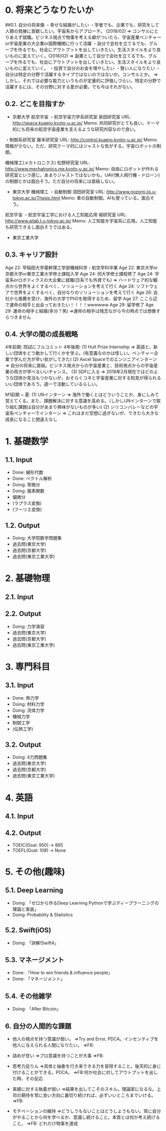 # 0. 将来どうなりたいか
##0.1. 自分の将来像
・幸せな結婚がしたい
・学者でも、企業でも、研究をして人類の発展に貢献したい。宇宙系からアプローチ。 (2018/02)
 => コンサルにとりあえず就職。ビジネス視点で物事を考える癖がついたら、宇宙産業ベンチャーor宇宙産業の大企業or国際機関に行って活躍
・自分で会社を立てるでも、グループを作るでも、社会にアウトプットを出していきたい。生活スタイルをより良いものに変えていく。(2018/02)
 => 副業として自分で会社を立てるでも、グループを作るでも、社会にアウトプットを出していきたい。生活スタイルをより良いものに変えていく。
・投資で自分のお金を増やしたい
・賢い人になりたい
・自分は特定の分野で活躍するタイプではないのではないか。コンサルとか。
=> しかし、それでは必要な能力というものが定量的に評価しづらい。特定の分野で活躍するには、その分野に対する愛が必要。でも今はそれがない。

## 0.2. どこを目指すか
- 京都大学
航空宇宙
・航空宇宙力学系研究室
泉田研究室
URL: http://space.kuaero.kyoto-u.ac.jp/
Memo: 共同研究がとても良い。テーマ的にも将来の航空宇宙産業を支えるような研究内容なので良い。

・制御系研究室
藤本研究室
URL: http://control.kuaero.kyoto-u.ac.jp/
Memo: 情報が少ない。ただ、研究テーマ的にはジャストな気がする。宇宙ロボットの制御。

機械理工(メカトロニクス)
松野研究室
URL: http://www.mechatronics.me.kyoto-u.ac.jp/
Memo: 自由にロボットが作れる研究室という感じ。あまりジャストではないかも。UAV(無人飛行機・ドローン)の制御とかは面白そう。ただ自分の将来には直結しない。

- 東京大学
機械理工
・自動制御
須田研究室
URL: http://www.nozomi.iis.u-tokyo.ac.jp/Thesis.html
Memo: 車の自動制御。AIも使っている。面白そう。

航空宇宙
・航空宇宙工学における人工知能応用
堀研究室
URL: http://www.ailab.t.u-tokyo.ac.jp/
Memo: 人工知能を宇宙系に応用。人工知能も研究できるし面白そうではある。

- 東京工業大学

## 0.3. キャリア設計
Age 22: 早稲田大学基幹理工学部機械科学・航空学科卒業
Age 22: 東京大学or京都大学or東京工業大学修士課程入学
Age 24: 同大学修士課程修了
Age 24: 宇宙系orロボティクスの大企業に就職(日系でも外資でも)
=> ハードウェア的な観点から世界をよくするべく、ソリューションを考えて行く
Age 24: ソフトウェアで世界をよくするべく、自分なりのソリューションを考えて行く
Age 26: 会社から推薦を受け、海外の大学でPhDを取得するため、留学
Age 27: ここら辺で運命の相手と出会っておきたい！！！！wwwwww
Age 29: 留学修了
Age 29: 運命の相手と結婚(多分？笑)
=>運命の相手は残念ながら今の時点では想像すらつきません


## 0.4. 大学の間の成長戦略
4年前期: 院試にフルコミット
4年後期:
 (1) Hult Prize Internship
 => 英語と、新しい団体をどう動かして行くかを学ぶ。(有意義なのかは怪しい。ベンチャー企業で学んだ方が早い気がしてきた)
 (2) Axcel Spaceでのエンジニアインターン
 => 自分の将来に直結。ビジネス視点からの宇宙産業と、技術視点からの宇宙産業の両方が学べるいいチャンス。
 (3) SDFに入る
 => 2018年2月現在ではどのような団体か見当もつかないが、おそらくコネと宇宙産業に対する知見が得られるいい団体であろう。週一で活動しているらしい。

 M1前期 ~ 夏:
 (1) UNインターン
 => 海外で働くとはどういうことか、身にしみて覚えてくる。また、課題解決に対する意識を高める。（しかしUNインターンで取り組む課題は自分があまり興味がないものが多い)
 (2) シリコンバレーなどの宇宙系ベンチャーでインターン
 => これはまだ空想に過ぎないが、できたら大きな成長になること間違えなし


# 1. 基礎数学
## 1.1. Input
- Done: 線形代数
- Done: ベクトル解析
- Doing: 常微分
- Doing: 複素関数
- 偏微分
- (ラプラス変換)
- (フーリエ変換)

## 1.2. Output
- Doing: 大学院数学問題集
- 過去問(東京大学)
- 過去問(京都大学)
- 過去問(東京工業大学)


# 2. 基礎物理
## 2.1. Input

## 2.2. Output
- Doing: 力学演習
- 過去問(東京大学)
- 過去問(京都大学)
- 過去問(東京工業大学)


# 3. 専門科目
## 3.1. Input
- Done: 熱力学
- Doing: 材料力学
- Doing: 流体力学
- 機械力学
- 制御工学
- (伝熱工学)

## 3.2. Output
- Doing: 4力問題集
- 過去問(東京大学)
- 過去問(京都大学)
- 過去問(東京工業大学)


# 4. 英語
## 4.1. Input

## 4.2. Output
- TOEIC(Goal: 950) -> 865
- TOEFL(Goal: 108) -> None


# 5. その他(趣味)
## 5.1. Deep Learning
- Doing: 「ゼロから作るDeep Learning Pythonで学ぶディープラーニングの理論と実装」
- Doing: Probability & Statistics

## 5.2. Swift(iOS)
- Doing: 「詳解!Swift4」

## 5.3. マネージメント
- Done: 「How to win friends & influence people」
- Done: 「マネージメント」

## 5.4. その他雑学
- Doing: 「After Bitcoin」


## 6. 自分の人間的な課題
- 他人の視点を持つ意識が弱い。
=>Try and Error, PDCA。インセンティブを他人に与えられる人間になりたい。
=>FB:

- 詰めが甘い
=>プロ意識を持つことが大事
=>FB:


- 思考力足りん
=>具体と抽象を行き来できる力を習得すること。後天的に身に付けることができる。PDCA。
=>FB:何か社会に対してアウトプットを出した時、その反応

- 実績に対する執着が弱い
=>結果を出してこそのスキル。理論家になるな。上司の期待を常に良い方向に裏切り続ければ、必ずいいところまでいける。
=>FB:

- モチベーションの維持
=>どうしうもないことはどうしようもない。常に自分がやることから何を学べるか、意識し続けること。本質とは何か考え続けること。
=>FB: どれだけ物事を達成
